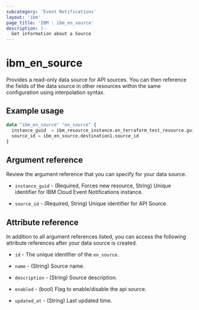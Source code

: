```yaml
---
subcategory: 'Event Notifications'
layout: 'ibm'
page_title: 'IBM : ibm_en_source'
description: |-
  Get information about a Source
---
```


# ibm_en_source

Provides a read-only data source for API sources. You can then reference the fields of the data source in other resources within the same configuration using interpolation syntax.

## Example usage

```terraform
data "ibm_en_source" "en_source" {
  instance_guid  = ibm_resource_instance.en_terraform_test_resource.guid
  source_id = ibm_en_source.destination1.source_id
}
```

## Argument reference

Review the argument reference that you can specify for your data source.

- `instance_guid` - (Required, Forces new resource, String) Unique identifier for IBM Cloud Event Notifications instance.

- `source_id` - (Required, String) Unique identifier for API Source.

## Attribute reference

In addition to all argument references listed, you can access the following attribute references after your data source is created.

- `id` - The unique identifier of the `en_source`.

- `name` - (String) Source name.

- `description` - (String) Source description.

- `enabled` - (bool) Flag to enable/disable the api source.

- `updated_at` - (String) Last updated time.
